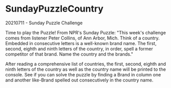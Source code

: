# SundayPuzzleCountry
20210711 - Sunday Puzzle Challenge

Time to play the Puzzle! From NPR's Sunday Puzzle: "This week's challenge comes from listener Peter Collins, of Ann Arbor, Mich. Think of a country. Embedded in consecutive letters is a well-known brand name. The first, second, eighth and ninth letters of the country, in order, spell a former competitor of that brand. Name the country and the brands."

After reading a comprehensive list of countries, the first, second, eighth and ninth letters of the country as well as the country name will be printed to the console. See if you can solve the puzzle by finding a Brand in column one and another like-Brand spelled out consecutively in the country name.

